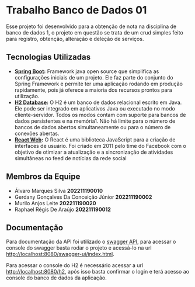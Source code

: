 # Trabalho Banco de Dados 01
Esse projeto foi desenvolvido para a obtenção de nota na disciplina de banco de dados 1, o projeto em questão se trata de um crud simples feito para registro, obtenção, alteração e deleção de serviços.
## Tecnologias Utilizadas 
- **[Spring Boot](https://spring.io/):** Framework java open source que simplifica as configurações iniciais de um projeto. Ele faz parte do conjunto do Spring Framework e permite ter uma aplicação rodando em produção rapidamente, pois já oferece a maioria dos recursos prontos para utilização.
- **[H2 Database](http://h2database.com):** O H2 é um banco de dados relacional escrito em Java. Ele pode ser integrado em aplicativos Java ou executado no modo cliente-servidor. Todos os modos contam com suporte para bancos de dados persistentes e na memória1. Não há limite para o número de bancos de dados abertos simultaneamente ou para o número de conexões abertas.
- **[React Web](https://react.dev):** O React é uma biblioteca JavaScript para a criação de interfaces de usuário. Foi criado em 2011 pelo time do Facebook com o objetivo de otimizar a atualização e a sincronização de atividades simultâneas no feed de notícias da rede social
## Membros da Equipe
- Álvaro Marques Silva **202211190010**
- Gerdany Gonçalves Da Conceição Júnior **202211190002**
- Murilo Anjos Leite **202211190020**
- Raphael Régis De Araújo **202211190012**
## Documentação
Para documentação da API foi utilizado o [swagger API](https://swagger.io), para acessar o console do swagger basta rodar o projeto e acessá-lo na url <http://localhost:8080/swagger-ui/index.html>.

Para acessar o console do H2 é necessário acessar a url <http://localhost:8080/h2>, após isso basta confirmar o login e terá acesso ao console do banco de dados da aplicação.
